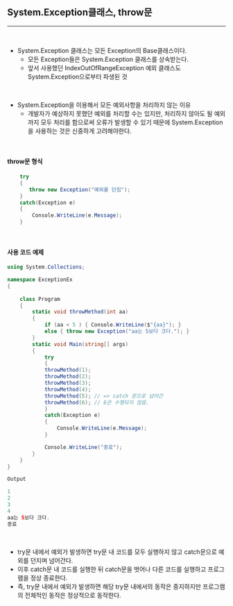 ## System.Exception클래스, throw문
----------------------------------------------------------------

<br />

- System.Exception 클래스는 모든 Exception의 Base클래스이다. 
    - 모든 Exception들은 System.Exception 클래스를 상속받는다.
    - 앞서 사용했던 IndexOutOfRangeException 예외 클래스도 System.Exception으로부터 파생된 것

<br />

- System.Exception을 이용해서 모든 예외사항을 처리하지 않는 이유 
  - 개발자가 예상하지 못했던 예외를 처리할 수는 있지만, 처리하지 않아도 될 예외까지 모두 처리를 함으로써 오류가 발생할 수 있기 때문에 System.Exception을 사용하는 것은 신중하게 고려해야한다.

<br />

#### throw문 형식
```csharp
    try
    {
       throw new Exception("예외를 던짐");
    }
    catch(Exception e)
    {
        Console.WriteLine(e.Message);
    }
```

<br />

#### 사용 코드 예제

```csharp
using System.Collections;

namespace ExceptionEx
{
    
    class Program
    {
        static void throwMethod(int aa)
        {
            if (aa < 5 ) { Console.WriteLine($"{aa}"); }
            else { throw new Exception("aa는 5보다 크다."); }
        }
        static void Main(string[] args)
        {
            try 
            { 
            throwMethod(1);
            throwMethod(2);
            throwMethod(3);
            throwMethod(4);
            throwMethod(5); // => catch 문으로 넘어간
            throwMethod(6); // 6은 수행되지 않음. 
            }
            catch(Exception e)
            {
                Console.WriteLine(e.Message);
            }

            Console.WriteLine("종료");
        }
    }
}
```
```java
Output

1
2
3
4
aa는 5보다 크다.
종료
```
<br />

- try문 내에서 예외가 발생하면 try문 내 코드를 모두 실행하지 않고 catch문으로 예외를 던지며 넘어간다.
- 이후 catch문 내 코드를 실행한 뒤 catch문을 벗어나 다른 코드를 실행하고 프로그램을 정상 종료한다.
- 즉, try문 내에서 예외가 발생하면 해당 try문 내에서의 동작은 중지하지만 프로그램의 전체적인 동작은 정상적으로 동작한다.